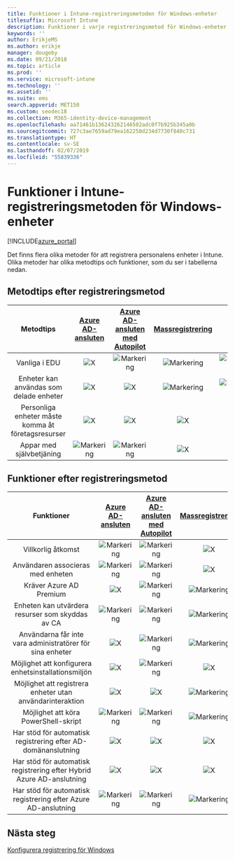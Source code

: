 ```yaml
---
title: Funktioner i Intune-registreringsmetoden för Windows-enheter
titlesuffix: Microsoft Intune
description: Funktioner i varje registreringsmetod för Windows-enheter.
keywords: ''
author: ErikjeMS
ms.author: erikje
manager: dougeby
ms.date: 09/21/2018
ms.topic: article
ms.prod: ''
ms.service: microsoft-intune
ms.technology: ''
ms.assetid: ''
ms.suite: ems
search.appverid: MET150
ms.custom: seodec18
ms.collection: M365-identity-device-management
ms.openlocfilehash: aa71461b136243262146502adc0f7b925b345a0b
ms.sourcegitcommit: 727c3ae7659ad79ea162250d234d7730f840c731
ms.translationtype: HT
ms.contentlocale: sv-SE
ms.lasthandoff: 02/07/2019
ms.locfileid: "55839336"
---
```

# <a name="intune-enrollment-method-capabilities-for-windows-devices"></a>Funktioner i Intune-registreringsmetoden för Windows-enheter
[!INCLUDE[azure_portal](./includes/azure_portal.md)]

Det finns flera olika metoder för att registrera personalens enheter i Intune. Olika metoder har olika metodtips och funktioner, som du ser i tabellerna nedan.

## <a name="best-practices-by-enrollment-method"></a>Metodtips efter registreringsmetod
| **Metodtips** | **[Azure AD-ansluten](windows-enroll.md#enable-windows-10-automatic-enrollment)**|**[Azure AD-ansluten med Autopilot](enrollment-autopilot.md)** |**[Massregistrering](windows-bulk-enroll.md)**|**[DEM](device-enrollment-manager-enroll.md)** | **[BYOD](device-enrollment.md#bring-your-own-device)** | **[GPO](https://docs.microsoft.com/windows/client-management/mdm/enroll-a-windows-10-device-automatically-using-group-policy)** |
|:---:|:---:|:---:|:---:|:---:|:---:|:---:|
|Vanliga i EDU|![X](media/xmark.png)|![Markering](media/checkmark.png)|![Markering](media/checkmark.png)|![Markering](media/checkmark.png)|![X](media/xmark.png)|![X](media/xmark.png)|
|Enheter kan användas som delade enheter|![X](media/xmark.png)|![X](media/xmark.png)|![Markering](media/checkmark.png)|![Markering](media/checkmark.png)|![X](media/xmark.png)|![X](media/xmark.png)|
|Personliga enheter måste komma åt företagsresurser|![X](media/xmark.png)|![X](media/xmark.png)|![X](media/xmark.png)|![X](media/xmark.png)|![Markering](media/checkmark.png)|![X](media/xmark.png)|
|Appar med självbetjäning|![Markering](media/checkmark.png)|![Markering](media/checkmark.png)|![X](media/xmark.png)|![X](media/xmark.png)|![Markering](media/checkmark.png)|![Markering](media/checkmark.png)|

## <a name="capabilities-by-enrollment-method"></a>Funktioner efter registreringsmetod

| **Funktioner** | **[Azure AD-ansluten](windows-enroll.md#enable-windows-10-automatic-enrollment)**|**[Azure AD-ansluten med Autopilot](enrollment-autopilot.md)** |**[Massregistrering](windows-bulk-enroll.md)**|**[DEM](device-enrollment-manager-enroll.md)** | **[BYOD](device-enrollment.md#bring-your-own-device)** | **[GPO](https://docs.microsoft.com/windows/client-management/mdm/enroll-a-windows-10-device-automatically-using-group-policy)** |
|:---:|:---:|:---:|:---:|:---:|:---:|:---:|
|Villkorlig åtkomst                                      |![Markering](media/checkmark.png)|![Markering](media/checkmark.png)|![X](media/xmark.png)|![X](media/xmark.png)|![Markering](media/checkmark.png)|![Markering](media/checkmark.png)|
|Användaren associeras med enheten                    |![Markering](media/checkmark.png)|![Markering](media/checkmark.png)|![X](media/xmark.png)|![X](media/xmark.png)|![Markering](media/checkmark.png)|![Markering](media/checkmark.png)|
|Kräver Azure AD Premium                               |![X](media/xmark.png)|![Markering](media/checkmark.png)|![Markering](media/checkmark.png)|![X](media/xmark.png)|![X](media/xmark.png)|![Markering](media/checkmark.png)|
|Enheten kan utvärdera resurser som skyddas av CA             |![Markering](media/checkmark.png)|![Markering](media/checkmark.png)|![Markering](media/checkmark.png)|![X](media/xmark.png)|![Markering](media/checkmark.png)|![Markering](media/checkmark.png)|
|Användarna får inte vara administratörer för sina enheter               |![X](media/xmark.png)|![Markering](media/checkmark.png)|![Markering](media/checkmark.png)|![X](media/xmark.png)|![X](media/xmark.png)|![X](media/xmark.png)|
|Möjlighet att konfigurera enhetsinstallationsmiljön        |![X](media/xmark.png)|![Markering](media/checkmark.png)|![X](media/xmark.png)|![X](media/xmark.png)|![X](media/xmark.png)|![X](media/xmark.png)|
|Möjlighet att registrera enheter utan användarinteraktion      |![X](media/xmark.png)|![X](media/xmark.png)|![Markering](media/checkmark.png)|![Markering](media/checkmark.png)|![X](media/xmark.png)|![Markering](media/checkmark.png)|
|Möjlighet att köra PowerShell-skript                       |![Markering](media/checkmark.png)|![Markering](media/checkmark.png)|![Markering](media/checkmark.png)|![Markering](media/checkmark.png)|![X](media/xmark.png)|![X](media/xmark.png)| 
|Har stöd för automatisk registrering efter AD-domänanslutning      |![X](media/xmark.png)|![X](media/xmark.png)|![X](media/xmark.png)|![X](media/xmark.png)|![X](media/xmark.png)|![Markering](media/checkmark.png)|
|Har stöd för automatisk registrering efter Hybrid Azure AD-anslutning|![X](media/xmark.png)|![X](media/xmark.png)|![X](media/xmark.png)|![X](media/xmark.png)|![X](media/xmark.png)|![Markering](media/checkmark.png)|
|Har stöd för automatisk registrering efter Azure AD-anslutning       |![Markering](media/checkmark.png)|![Markering](media/checkmark.png)|![Markering](media/checkmark.png)|![Markering](media/checkmark.png)|![Markering](media/checkmark.png)|![X](media/xmark.png)|

## <a name="next-steps"></a>Nästa steg

[Konfigurera registrering för Windows](windows-enroll.md)

